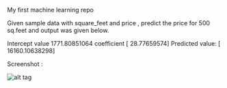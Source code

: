 My first machine learning repo

Given sample data with square_feet and price , predict the price for 500 sq.feet and output was given below.

Intercept value  1771.80851064
coefficient [ 28.77659574]
Predicted value:  [ 16160.10638298]


Screenshot :

![alt tag](https://github.com/abdullahfarwees/predict-house-price-MachineLearning/blob/master/house_price_screenshot.png)
